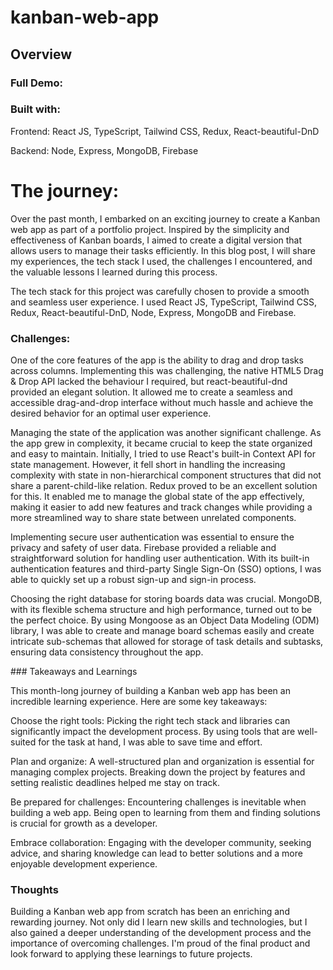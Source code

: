 # kanban-web-app

## Overview

### Full Demo:

### Built with:
Frontend: React JS, TypeScript, Tailwind CSS, Redux, React-beautiful-DnD

Backend: Node, Express, MongoDB, Firebase

# The journey:

Over the past month, I embarked on an exciting journey to create a Kanban web app as part of a portfolio project. Inspired by the simplicity and effectiveness of Kanban boards, I aimed to create a digital version that allows users to manage their tasks efficiently. In this blog post, I will share my experiences, the tech stack I used, the challenges I encountered, and the valuable lessons I learned during this process.

The tech stack for this project was carefully chosen to provide a smooth and seamless user experience. I used React JS, TypeScript, Tailwind CSS, Redux, React-beautiful-DnD, Node, Express, MongoDB and Firebase.

### Challenges:

One of the core features of the app is the ability to drag and drop tasks across columns. Implementing this was challenging, the native HTML5 Drag & Drop API lacked the behaviour I required, but react-beautiful-dnd provided an elegant solution. It allowed me to create a seamless and accessible drag-and-drop interface without much hassle and achieve the desired behavior for an optimal user experience.

Managing the state of the application was another significant challenge. As the app grew in complexity, it became crucial to keep the state organized and easy to maintain. Initially, I tried to use React's built-in Context API for state management. However, it fell short in handling the increasing complexity with state in non-hierarchical component structures that did not share a parent-child-like relation. Redux proved to be an excellent  solution for this. It enabled me to manage the global state of the app effectively, making it easier to add new features and track changes while providing a more streamlined way to share state between unrelated components.

Implementing secure user authentication was essential to ensure the privacy and safety of user data. Firebase provided a reliable and straightforward solution for handling user authentication. With its built-in authentication features and third-party Single Sign-On (SSO) options, I was able to quickly set up a robust sign-up and sign-in process.

Choosing the right database for storing boards data was crucial. MongoDB, with its flexible schema structure and high performance, turned out to be the perfect choice. By using Mongoose as an Object Data Modeling (ODM) library, I was able to create and manage board schemas easily and create intricate sub-schemas that allowed for storage of task details and subtasks, ensuring data consistency throughout the app. 


### Takeaways and Learnings

This month-long journey of building a Kanban web app has been an incredible learning experience. Here are some key takeaways:

Choose the right tools: Picking the right tech stack and libraries can significantly impact the development process. By using tools that are well-suited for the task at hand, I was able to save time and effort.

Plan and organize: A well-structured plan and organization is essential for managing complex projects. Breaking down the project by features and setting realistic deadlines helped me stay on track.

Be prepared for challenges: Encountering challenges is inevitable when building a web app. Being open to learning from them and finding solutions is crucial for growth as a developer.

Embrace collaboration: Engaging with the developer community, seeking advice, and sharing knowledge can lead to better solutions and a more enjoyable development experience.

### Thoughts

Building a Kanban web app from scratch has been an enriching and rewarding journey. Not only did I learn new skills and technologies, but I also gained a deeper understanding of the development process and the importance of overcoming challenges. I'm proud of the final product and look forward to applying these learnings to future projects.
